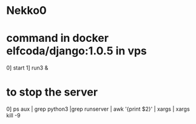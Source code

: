 # Nekko0

# command in docker elfcoda/django:1.0.5 in vps
0] start
1] run3 &

# to stop the server
0] ps aux | grep python3 |grep runserver | awk '{print $2}' | xargs | xargs kill -9
